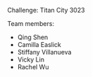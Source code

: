 Challenge: Titan City 3023 

Team members: 
- Qing Shen
- Camilla Easlick
- Stiffany Villanueva
- Vicky Lin
- Rachel Wu
